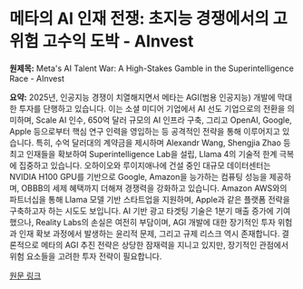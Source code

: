 # 메타의 AI 인재 전쟁: 초지능 경쟁에서의 고위험 고수익 도박 - AInvest

**원제목:** Meta's AI Talent War: A High-Stakes Gamble in the Superintelligence Race - AInvest

**요약:** 2025년, 인공지능 경쟁이 치열해지면서 메타는 AGI(범용 인공지능) 개발에 막대한 투자를 단행하고 있습니다.  이는 소셜 미디어 기업에서 AI 선도 기업으로의 전환을 의미하며,  Scale AI 인수, 650억 달러 규모의 AI 인프라 구축, 그리고 OpenAI, Google, Apple 등으로부터 핵심 연구 인력을 영입하는 등 공격적인 전략을 통해 이루어지고 있습니다.  특히, 수억 달러대의 계약금을 제시하며 Alexandr Wang, Shengjia Zhao 등 최고 인재들을 확보하여 Superintelligence Lab을 설립, Llama 4의 기술적 한계 극복에 집중하고 있습니다.  오하이오와 루이지애나에 건설 중인 대규모 데이터센터는 NVIDIA H100 GPU를 기반으로 Google, Amazon을 능가하는 컴퓨팅 성능을 제공하며,  OBBB의 세제 혜택까지 더해져 경쟁력을 강화하고 있습니다.  Amazon AWS와의 파트너십을 통해 Llama 모델 기반 스타트업을 지원하며,  Apple과 같은 플랫폼 전략을 구축하고자 하는 시도도 보입니다.  AI 기반 광고 타겟팅 기술은 1분기 매출 증가에 기여했으나, Reality Labs의 손실은 여전히 부담이며,  AGI 개발에 대한 장기적인 투자 위험과 인재 확보 과정에서 발생하는 윤리적 문제, 그리고 규제 리스크 역시 존재합니다.  결론적으로 메타의 AGI 추진 전략은 상당한 잠재력을 지니고 있지만,  장기적인 관점에서 위험 요소들을 고려한 투자 전략이 필요합니다.

[원문 링크](https://www.ainvest.com/news/meta-ai-talent-war-high-stakes-gamble-superintelligence-race-2507/)
